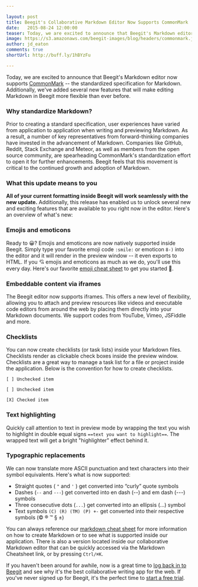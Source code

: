 ```yaml
---

layout: post
title: Beegit's Collaborative Markdown Editor Now Supports CommonMark
date:   2015-08-24 12:00:00
teaser: Today, we are excited to announce that Beegit's Markdown editor now supports CommonMark – the standardized specification for Markdown. Additionally, we've added several new features that will make editing Markdown in Beegit more flexible than ever before
image: https://s3.amazonaws.com/beegit-images/blog/headers/commonmark.jpg
author: jd_eaton
comments: true
shortUrl: http://buff.ly/1hBYzFu

---
```


Today, we are excited to announce that Beegit's Markdown editor now supports [CommonMark](http://commonmark.org/) -- the standardized specification for Markdown. Additionally, we've added several new features that will make editing Markdown in Beegit more flexible than ever before.

### Why standardize Markdown?
Prior to creating a standard specification, user experiences have varied from application to application when writing and previewing Markdown. As a result, a number of key representatives from forward-thinking companies have invested in the advancement of Markdown. Companies like GitHub, Reddit, Stack Exchange and Meteor, as well as members from the open source community, are spearheading CommonMark's standardization effort to open it for further enhancements. Beegit feels that this movement is critical to the continued growth and adoption of Markdown.

### What this update means to you
**All of your current formatting inside Beegit will work seamlessly with the new update.** Additionally, this release has enabled us to unlock several new and exciting features that are available to you right now in the editor. Here's an overview of what's new:

### Emojis and emoticons
Ready to 😀? Emojis and emoticons are now natively supported inside Beegit. Simply type your favorite emoji code `:smile:` or emoticon `8-)` into the editor and it will render in the preview window -- it even exports to HTML. If you 💘 emojis and emoticons as much as we do, you'll use this every day. Here's our favorite <a href="http://www.emoji-cheat-sheet.com" target="_blank">emoji cheat sheet</a> to get you started 🚀.

### Embeddable content via iframes
The Beegit editor now supports iframes. This offers a new level of flexibility, allowing you to attach and preview resources like videos and executable code editors from around the web by placing them directly into your Markdown documents. We support codes from YouTube, Vimeo, JSFiddle and more.

### Checklists
You can now create checklists (or task lists) inside your Markdown files. Checklists render as clickable check boxes inside the preview window. Checklists are a great way to manage a task list for a file or project inside the application. Below is the convention for how to create checklists.

```
[ ] Unchecked item
```

```
[ ] Unchecked item
```

```
[X] Checked item
```

### Text highlighting
Quickly call attention to text in preview mode by wrapping the text you wish to highlight in double equal signs `==text you want to highlight==`. The wrapped text will get a bright "highlighter" effect behind it.

### Typographic replacements
We can now translate more ASCII punctuation and text characters into their symbol equivalents. Here's what is now supported:

* Straight quotes ( `"` and `'` ) get converted into “curly” quote symbols
* Dashes (`--` and `---`) get converted into en dash (--) and em dash (---) symbols
* Three consecutive dots (`...`) get converted into an ellipsis (…) symbol
* Text symbols `(C) (R) (TM) (P) +-` get converted into their respective symbols (© ® ™ § ±)

You can always reference our [markdown cheat sheet](https://beegit.com/markdown-cheat-sheet) for more information on how to create Markdown or to see what is supported inside our application. There is also a version located inside our collaborative Markdown editor that can be quickly accessed via the Markdown Cheatsheet link, or by pressing `Ctrl/⌘K`.

If you haven't been around for awhile, now is a great time to [log back in to Beegit](https://beegit.com/login) and see why it's the best collaborative writing app for the web. If you've never signed up for Beegit, it's the perfect time to [start a free trial](https://beegit.com/signup?plan=basic).
